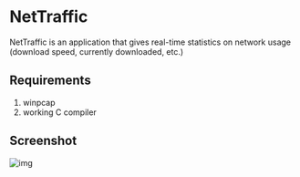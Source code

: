 # NetTraffic

NetTraffic is an application that gives real-time statistics on network usage (download speed, currently downloaded, etc.)

## Requirements

1. winpcap
2. working C compiler

## Screenshot

![img](http://4.ii.gl/O6Mvbt.png)
